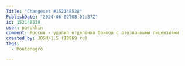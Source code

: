 ```yaml
---
Title: "Changeset #152148538"
PublishDate: "2024-06-02T08:02:37Z"
id: 152148538
user: parukhin
comment: Россия - удалил отделения банков с отозванными лицензиями
created_by: JOSM/1.5 (18969 ru)
tags:
  - Montenegro

---
```

